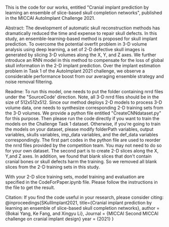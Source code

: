 This is the code for our works, entitled "Cranial implant prediction by learning an ensemble of slice-based skull completion networks", published in the MICCAI AutoImplant Challenge 2021.

Abstract:
The development of automatic skull reconstruction methods has dramatically reduced the time and expense to repair skull defects. In this study, an ensemble-learning-based method is proposed for skull implant prediction. To overcome the potential overfit problem in 3-D volume analysis using deep learning, a set of 2-D defective skull images is generated by slicing 3-D volumes along the X, Y, and Z axes. We further introduce an RNN model in this method to compensate for the loss of global skull information in the 2-D implant prediction. Over the implant estimation problem in Task 1 of the AutoImplant 2021 challenge, we observe a considerable performance boost from our averaging ensemble strategy and noise removal filtering.

Readme:
To run this model, one needs to put the folder containing nrrd files under the "SourceCode' direction. Note, all 3-D nrrd files should be in the size of 512x512x512. Since our method deploys 2-D models to process 3-D volume data, one needs to synthesize corresponding 2-D training sets from the 3-D volumes. We provide a python file entitled "CreateCNNdataset.py" for this purpose. Then please run the code directly if you want to train the models on the Challenge Task 1 dataset. Otherwise, if you're going to train the models on your dataset, please modify folderPath variables, output variables, skulls variables, imp_data variables, and the def_data variables correspondingly. The first part codes in the python file are used to reorder the nrrd files provided by the competition team. You may not need to do so for your own dataset. The second part is to create 2-D slices along the X, Y,and Z axes. In addition, we found that blank slices that don't contain cranial bones or skull defects harm the training. So we removed all blank slices from the 2-D training sets in this study. 

With your 2-D slice training sets, model training and evaluation are specified in the CodeForPaper.ipynb file. Please follow the instructions in the file to get the result.

Citation:
If you find the code useful in your research, please consider citing:
@inproceedings{SKullImplant2021,
title={Cranial implant prediction by learning an ensemble of slice-based skull completion networks},
author = {Bokai Yang, Ke Fang, and Xingyu Li},
Journal = {MICCAI Second MICCAI challenge on cranial implant design}
year = {2021}
}